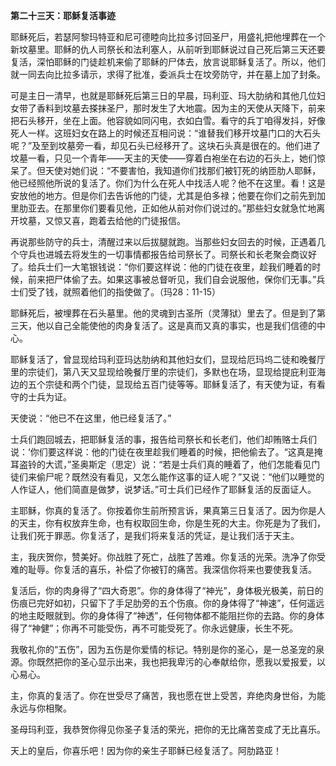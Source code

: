 **第二十三天：耶稣复活事迹**

耶稣死后，若瑟阿黎玛特亚和尼可德睦向比拉多讨回圣尸，用盛礼把他埋葬在一个新坟墓里。耶稣的仇人司祭长和法利塞人，从前听到耶稣说过自己死后第三天还要复活，深怕耶稣的门徒趁机来偷了耶稣的尸体去，放言说耶稣复活了。所以，他们就一同去向比拉多请示，求得了批准，委派兵士在坟旁防守，并在墓上加了封条。

可是主日一清早，也就是耶稣死后第三日的早晨，玛利亚、玛大肋纳和其他几位妇女带了香料到坟墓去搽抹圣尸，那时发生了大地震。因为主的天使从天降下，前来把石头移开，坐在上面。他容貌如同闪电，衣如白雪。看守的兵丁咱得发抖，好像死人一样。这班妇女在路上的时候还互相问说：“谁替我们移开坟墓门口的大石头呢？”及至到坟墓旁一看，却见石头已经移开了。这块石头真是很在的。他们进了坟墓一看，只见一个青年――天主的天使――穿着白袍坐在右边的石头上，她们惊呆了。但天使对她们说：“不要害怕，我知道你们找那们被钉死的纳匝肋人耶稣，他已经照他所说的复活了。你们为什么在死人中找活人呢？他不在这里。看！这是安放他的地方。但是你们去告诉他的门徒，尤其是伯多禄；他要在你们之前先到加里肋亚去。在那里你们要看见他，正如他从前对你们说过的。”那些妇女就急忙地离开坟墓，又惊又喜，跑着去给他的门徒报信。

再说那些防守的兵士，清醒过来以后拔腿就跑。当那些妇女回去的时候，正遇着几个守兵也进城去将发生的一切事情都报告给司祭长了。司祭长和长老聚会商议好了。给兵士们一大笔银钱说：“你们要这样说：他的门徒在夜里，趁我们睡着的时候，前来把尸体偷了去。如果这事被总督听见，我们自会说服他，保你们无事。”兵士们受了钱，就照着他们的指使做了。（玛28：11-15）

耶稣死后，被埋葬在石头墓里。他的灵魂到古圣所（灵薄狱）里去了。但是到了第三天，他以自己全能使他的肉身复活了。这是真而又真的事实，也是我们信德的中心。

耶稣复活了，曾显现给玛利亚玛达肋纳和其他妇女们，显现给厄玛坞二徒和晚餐厅里的宗徒们，第八天又显现给晚餐厅里的宗徒们，多默也在场，显现给提庇利亚海边的五个宗徒和两个门徒，显现给五百门徒等等。耶稣复活了，有天使为证，有看守的士兵为证。

天使说：“他已不在这里，他已经复活了。”

士兵们跑回城去，把耶稣复活的事，报告给司祭长和长老们，他们却贿赂士兵们说：‘你们要这样说：他的门徒在夜里趁我们睡着的时候，把他偷去了。“这真是掩耳盗铃的大谎，”圣奥斯定（思定）说：“若是士兵们真的睡着了，他们怎能看见门徒们来偷尸呢？既然没有看见，又怎么能作这事的证人呢？”又说：“他们以睡觉的人作证人，他们简直是做梦，说梦话。”可士兵们已经作了耶稣复活的反面证人。

主耶稣，你真的复活了。你按着你生前所预言诉，果真第三日复活了。因为你是人的天主，你有权放弃生命，也有权取回生命，你是生死的大主。你死是为了我们，让我们死于罪恶。你复活了，是我们将来复活的凭证，是让我们活于天主。

主，我庆贺你，赞美好。你战胜了死亡，战胜了苦难。你复活的光荣。洗净了你受难的耻辱。你复活的喜乐，补偿了你被钉的痛苦。我深信你将来也要使我复活。

复活后，你的肉身得了“四大奇恩”。你的身体得了“神光”，身体极光极美，前日的伤痕已完好如初，只留下了手足肋旁的五个伤痕。你的身体得了“神速”，任何遥远的地主眨眼就到。你的身体得了“神透”，任何物体都不能阻拦你的去路。你的身体得了“神健”；你再不可能受伤，再不可能受死了。你永远健康，长生不死。

我敬礼你的“五伤”，因为五伤是你爱情的标记。特别是你的圣心，是一总圣宠的泉源。你既然把你的圣心显示出来，我也把我卑污的心奉献给你，愿我以爱报爱，以心易心。

主，你真的复活了。你在世受尽了痛苦，我也愿在世上受苦，弃绝肉身世俗，为能永远与你相聚。

圣母玛利亚，我恭贺你得见你圣子复活的荣光，把你的无比痛苦变成了无比喜乐。

天上的皇后，你喜乐吧！因为你的亲生子耶稣已经复活了。阿肋路亚！